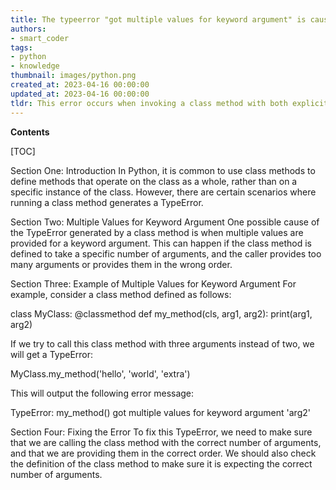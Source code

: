 ```yaml
---
title: The typeerror "got multiple values for keyword argument" is caused by a class method
authors:
- smart_coder
tags:
- python
- knowledge
thumbnail: images/python.png
created_at: 2023-04-16 00:00:00
updated_at: 2023-04-16 00:00:00
tldr: This error occurs when invoking a class method with both explicit and implicit arguments.
---
```


**Contents**

[TOC]

Section One: Introduction
In Python, it is common to use class methods to define methods that operate on the class as a whole, rather than on a specific instance of the class. However, there are certain scenarios where running a class method generates a TypeError.

Section Two: Multiple Values for Keyword Argument
One possible cause of the TypeError generated by a class method is when multiple values are provided for a keyword argument. This can happen if the class method is defined to take a specific number of arguments, and the caller provides too many arguments or provides them in the wrong order.

Section Three: Example of Multiple Values for Keyword Argument
For example, consider a class method defined as follows:

class MyClass:
    @classmethod
    def my_method(cls, arg1, arg2):
        print(arg1, arg2)

If we try to call this class method with three arguments instead of two, we will get a TypeError:

MyClass.my_method('hello', 'world', 'extra')

This will output the following error message:

TypeError: my_method() got multiple values for keyword argument 'arg2'

Section Four: Fixing the Error
To fix this TypeError, we need to make sure that we are calling the class method with the correct number of arguments, and that we are providing them in the correct order. We should also check the definition of the class method to make sure it is expecting the correct number of arguments.
